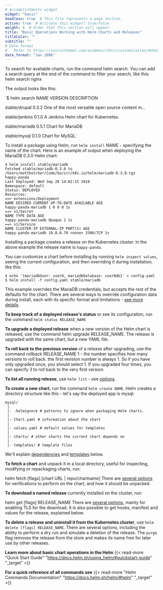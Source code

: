 ```yaml
---
# Accomplishments widget.
widget: "basic"  
headless: true  # This file represents a page section.
active: true  # Activate this widget? true/false
weight: 4  # Order that this section will appear.
title: "Basic Operations Working with Helm Charts and Releases"
titleColor: ""
subtitle: ""
# Date format
#   Refer to https://sourcethemes.com/academic/docs/customization/#date-format
date_format: "Jan 2006"
---
```

To search for available charts, run the command helm search. You can add a search query at the end of the command to filter your search, like this: helm search nginx 

The output looks like this:

`$ helm search
NAME VERSION DESCRIPTION

stable/drupal 0.3.2 One of the most versatile open source content m...

stable/jenkins 0.1.0 A Jenkins Helm chart for Kubernetes.

stable/mariadb 0.5.1 Chart for MariaDB

stable/mysql 0.1.0 Chart for MySQL`

To install a package using Helm, run `helm install` NAME - specifying the name of the chart. Here is an example of output when deploying the MariaDB 0.3.0 Helm chart:

```
$ helm install stable/mariadb
Fetched stable/mariadb-0.3.0 to /Users/mattbutcher/Code/Go/src/k8s.io/helm/mariadb-0.3.0.tgz
happy-panda
Last Deployed: Wed Sep 28 14:02:15 2018
Namespace: default
Status: DEPLOYED
Resources:
==> extensions/Deployment
NAME DESIRED CURRENT UP-TO-DATE AVAILABLE AGE
happy-panda-mariadb 1 0 0 0 1s
==> v1/Secret
NAME TYPE DATA AGE
happy-panda-mariadb Opaque 2 1s
==> v1/Service
NAME CLUSTER-IP EXTERNAL-IP PORT(S) AGE
happy-panda-mariadb 10.0.0.70 <none> 3306/TCP 1s
```


Installing a package creates a release on the Kubernetes cluster. In the above example the release name is `happy-panda`.


You can customize a chart before installing by running `helm inspect values`, seeing the current configuration, and then overriding it during installation, like this:

```
$ echo '{mariadbUser: user0, mariadbDatabase: user0db}' > config.yaml
$ helm install -f config.yaml stable/mariadb
```

This example overrides the MariaDB credentials, but accepts the rest of the defaults for the chart. There are several ways to override configuration data during install, each with its specific format and limitations - [see more details](https://docs.helm.sh/using_helm/#customizing-the-chart-before-installing).

<strong>To keep track of a deployed release's status</strong> or see its configuration, run the command `helm status RELEASE_NAME`

<strong>To upgrade a deployed release</strong> when a new version of the Helm chart is released, use the command helm upgrade RELEASE_NAME. The release is upgraded with the same chart, but a new YAML file.

<strong>To roll back to the previous version</strong> of a release after upgrading, use the command rollback RELEASE_NAME 1 - the number specifies how many versions to roll back. the first revision number is always 1. So if you have only upgraded once, you should select 1. If you upgraded four times, you can specify 3 to roll back to the very first version.

<strong>To list all running release</strong>, use `helm list` - see [options](https://docs.helm.sh/helm/#helm-list).

<strong>To create a new chart</strong>, run the command `helm create NAME`. Helm creates a directory structure like this - let's say the deployed app is mysql:


```
mysql/
 |
 |- .helmignore # patterns to ignore when packaging Helm charts.
 |
 |- Chart.yaml # information about the chart
 |
 |- values.yaml # default values for templates
 |
 |- charts/ # other charts the current chart depends on
 |
 |- templates/ # template files
 ```

 
 
 
We'll explain [dependencies](#KubernetesHelm101-chart-dependencies) and [templates](#KubernetesHelm101-chart-values-) below.

<strong>To fetch a chart</strong> and unpack it in a local directory, useful for inspecting, modifying or repackaging charts, run:

helm fetch [flags] [chart URL | repo/chartname]
There are [several options](https://docs.helm.sh/helm/#helm-create) for verifications to perform on the chart, and how it should be unpacked.

<strong>To download a named release</strong> currently installed on the cluster, run:

helm get [flags] RELEASE_NAME
There are [several options](https://docs.helm.sh/helm/#helm-create), mainly for enabling TLS for the download. It is also possible to get hooks, manifest and values for the release, explained below.

<strong>To delete a release and uninstall it from the Kubernetes cluster</strong>, use `helm delete [flags] RELEASE_NAME`. There are several options, including the ability to perform a dry run and simulate a deletion of the release. The `purge` flag removes the release from the store and makes its name free for later use by other releases.



**Learn more about basic chart operations in the Helm** {{< read-more "Quick Start Guide" "https://docs.helm.sh/using_helm/#quickstart-guide" "_target"  >}}

	

**For a quick reference of all commands see** {{< read-more "Helm Commands Documentation" "https://docs.helm.sh/helm/#helm" "_target"  >}}	